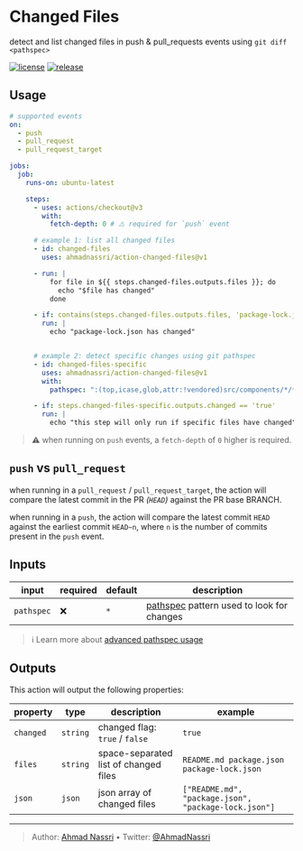 # Changed Files

detect and list changed files in push & pull_requests events using `git diff <pathspec>`

[![license][license-img]][license-url]
[![release][release-img]][release-url]

## Usage

``` yaml
# supported events
on:
  - push
  - pull_request
  - pull_request_target

jobs:
  job:
    runs-on: ubuntu-latest

    steps:
      - uses: actions/checkout@v3
        with:
          fetch-depth: 0 # ⚠️ required for `push` event

      # example 1: list all changed files
      - id: changed-files
        uses: ahmadnassri/action-changed-files@v1

      - run: |
          for file in ${{ steps.changed-files.outputs.files }}; do
            echo "$file has changed"
          done

      - if: contains(steps.changed-files.outputs.files, 'package-lock.json')
        run: |
          echo "package-lock.json has changed"


      # example 2: detect specific changes using git pathspec
      - id: changed-files-specific
        uses: ahmadnassri/action-changed-files@v1
        with:
          pathspec: ":(top,icase,glob,attr:!vendored)src/components/*/*.jsx"

      - if: steps.changed-files-specific.outputs.changed == 'true'
        run: |
          echo "this step will only run if specific files have changed"
```

> ⚠️ when running on `push` events, a `fetch-depth` of `0` higher is required.

## `push` vs `pull_request`

when running in a `pull_request` / `pull_request_target`, the action will compare the latest commit in the PR *(`HEAD`)* against the PR base BRANCH.

when running in a `push`, the action will compare the latest commit `HEAD` against the earliest commit `HEAD~n`, where `n` is the number of commits present in the `push` event.

## Inputs

| input      | required | default | description                                   |
|------------|----------|---------|-----------------------------------------------|
| `pathspec` | ❌       | `*`     | [pathspec][] pattern used to look for changes |

> ℹ️ Learn more about [advanced pathspec usage][]

## Outputs

This action will output the following properties:

<!-- markdownlint-capture -->

<!-- markdownlint-disable MD034 -->

| property  | type     | description                           | example                                              |
|-----------|----------|---------------------------------------|------------------------------------------------------|
| `changed` | `string` | changed flag: `true` / `false`        | `true`                                               |
| `files`   | `string` | space-separated list of changed files | `README.md package.json package-lock.json`           |
| `json`    | `json`   | json array of changed files           | `["README.md", "package.json", "package-lock.json"]` |

  [pathspec]: https://git-scm.com/docs/gitglossary#Documentation/gitglossary.txt-aiddefpathspecapathspec
  [advanced pathspec usage]: https://css-tricks.com/git-pathspecs-and-how-to-use-them/

----
> Author: [Ahmad Nassri](https://www.ahmadnassri.com/) &bull;
> Twitter: [@AhmadNassri](https://twitter.com/AhmadNassri)

[license-url]: LICENSE
[license-img]: https://badgen.net/github/license/ahmadnassri/action-changed-files

[release-url]: https://github.com/ahmadnassri/action-changed-files/releases
[release-img]: https://badgen.net/github/release/ahmadnassri/action-changed-files

